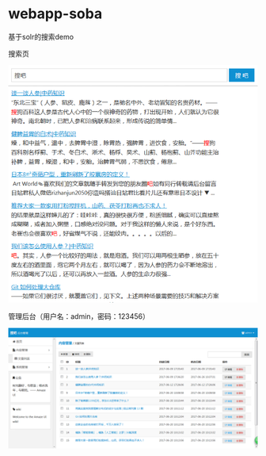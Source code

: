 # webapp-soba
基于solr的搜索demo

搜索页

![image](https://github.com/githubzouzhiwei/webapp-soba/blob/master/snipaste_20170704_165703.png?raw=true)

管理后台（用户名：admin，密码：123456）

![image](https://github.com/githubzouzhiwei/webapp-soba/blob/master/snipaste_20170704_175012.png?raw=true)
